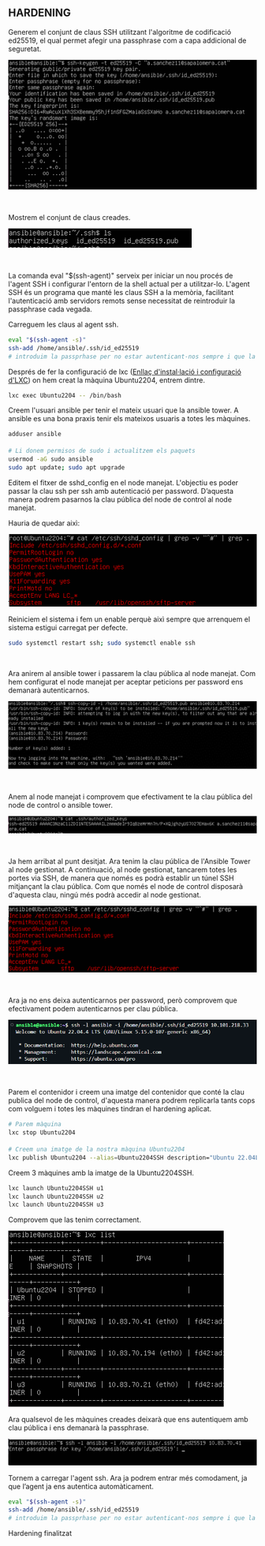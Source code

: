 ## HARDENING

Generem el conjunt de claus SSH utilitzant l'algoritme de codificació ed25519, el qual permet afegir una passphrase com a capa addicional de seguretat.

![Keygen](../.Images/ansible/ssh-keygen.png)

<br>

Mostrem el conjunt de claus creades.

![ls keygen](../.Images/ansible/mostrarKeys.png)

<br>

La comanda eval "$(ssh-agent)" serveix per iniciar un nou procés de l'agent SSH i configurar l'entorn de la shell actual per a utilitzar-lo. L'agent SSH és un programa que manté les claus SSH a la memòria, facilitant l'autenticació amb servidors remots sense necessitat de reintroduir la passphrase cada vegada.

Carreguem les claus al agent ssh.

```bash
eval "$(ssh-agent -s)"
ssh-add /home/ansible/.ssh/id_ed25519
# introduim la passprhase per no estar autenticant-nos sempre i que la carregui automaticament l'agent ssh
```

Després de fer la configuració de lxc ([Enllaç d'instal·lació i configuració d'LXC](./instalacioLXC.md)) on hem creat la màquina Ubuntu2204, entrem dintre.

```bash
lxc exec Ubuntu2204 -- /bin/bash
```

Creem l'usuari ansible per tenir el mateix usuari que la ansible tower. A ansible es una bona praxis tenir els mateixos usuaris a totes les màquines.

```bash
adduser ansible

# Li donem permisos de sudo i actualitzem els paquets
usermod -aG sudo ansible
sudo apt update; sudo apt upgrade
```

Editem el fitxer de sshd_config en el node manejat. L'objectiu es poder passar la clau ssh per ssh amb autenticació per password. D’aquesta manera podrem pasarnos la clau pública del node de control  al node manejat.

Hauria de quedar aixì:

![Edició fitxer sshd node manejat](../.images/ansible/ediciosshd1.png)

Reiniciem el sistema i fem un enable perquè aixì sempre que arrenquem el sistema estigui carregat per defecte.

```bash
sudo systemctl restart ssh; sudo systemctl enable ssh
```

<br>

Ara anirem al ansible tower i passarem la clau pública al node manejat. Com hem configurat el node manejat per aceptar peticions per password ens demanarà autenticarnos.

![ssh-copy](../.Images/ansible/ssh-copy.png)

<br>

Anem al node manejat i comprovem que efectivament te la clau pública del node de control o ansible tower.

![autoriced-keys](../.Images/ansible/autoriced-keys.png)

<br>

Ja hem arribat al punt desitjat. Ara tenim la clau pública de l'Ansible Tower al node gestionat. A continuació, al node gestionat, tancarem totes les portes via SSH, de manera que només es podrà establir un túnel SSH mitjançant la clau pública. Com que només el node de control disposarà d'aquesta clau, ningú més podrà accedir al node gestionat.

![Tencament de portes](../.Images/ansible/portesTancades.png)

<br>

Ara ja no ens deixa autenticarnos per password, però comprovem que efectivament podem autenticarnos per clau pública.

![Autenticació per pública](../.Images/ansible/autenticacio_publica.png)

<br>

Parem el contenidor i creem una imatge del contenidor que conté la clau publica del node de control, d'aquesta manera podrem replicarla tants cops com volguem i totes les màquines tindran el hardening aplicat.

```bash
# Parem màquina
lxc stop Ubuntu2204

# Creem una imatge de la nostra màquina Ubuntu2204
lxc publish Ubuntu2204 --alias=Ubuntu2204SSH description="Ubuntu 22.04LTS amb clau pública del ansible tower integrada i amb hardening per acceptar nomès autenticacions amb publickey"
```

Creem 3 màquines amb la imatge de la Ubuntu2204SSH.

```bash
lxc launch Ubuntu2204SSH u1
lxc launch Ubuntu2204SSH u2
lxc launch Ubuntu2204SSH u3
```

Comprovem que las tenim correctament.

![lxc-list](../.Images/ansible/lxc-list.png)

Ara qualsevol de les màquines creades deixarà que ens autentiquem amb clau pública i ens demanarà la passphrase.

![Passphrase](../.Images/ansible/pass.png)

Tornem a carregar l'agent ssh.
Ara ja podrem entrar més comodament, ja que l’agent ja ens autentica automàticament.

```bash
eval "$(ssh-agent -s)"
ssh-add /home/ansible/.ssh/id_ed25519
# introduim la passprhase per no estar autenticant-nos sempre i que la carregui automaticament l'agent ssh
```

Hardening finalitzat